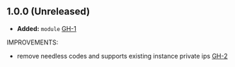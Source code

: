 ## 1.0.0 (Unreleased)

- **Added:** `module` [GH-1](https://github.com/terraform-alicloud-modules/terraform-alicloud-sls-logtail/pull/1)

IMPROVEMENTS:

- remove needless codes and supports existing instance private ips [GH-2](https://github.com/terraform-alicloud-modules/terraform-alicloud-sls-logtail/pull/2)